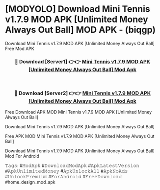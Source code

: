 # [MODYOLO] Download Mini Tennis v1.7.9 MOD APK [Unlimited Money Always Out Ball] MOD APK - (biqgp)
Download Mini Tennis v1.7.9 MOD APK [Unlimited Money Always Out Ball] Free Mod APK

<div align="center">
<h3>🔴 Download [Server1] 👉👉 <a href="https://apk-comot.site?title=Mini_Tennis_v1.7.9_MOD_APK_[Unlimited_Money_Always_Out_Ball]">Mini Tennis v1.7.9 MOD APK [Unlimited Money Always Out Ball] Mod Apk</a></h3><br>

<h3>🔴 Download [Server2] 👉👉 <a href="https://apk-comot.site?title=Mini_Tennis_v1.7.9_MOD_APK_[Unlimited_Money_Always_Out_Ball]">Mini Tennis v1.7.9 MOD APK [Unlimited Money Always Out Ball] Mod Apk</a></h3>
</div>


Free Download APK MOD Mini Tennis v1.7.9 MOD APK [Unlimited Money Always Out Ball]

Download Mini Tennis v1.7.9 MOD APK [Unlimited Money Always Out Ball] 

Free APK MOD Mini Tennis v1.7.9 MOD APK [Unlimited Money Always Out Ball] 

Download Mini Tennis v1.7.9 MOD APK [Unlimited Money Always Out Ball] Mod For Android

𝚃𝚊𝚐𝚜: #𝙼𝚘𝚍𝙰𝚙𝚔 #𝙳𝚘𝚠𝚗𝚕𝚘𝚊𝚍𝙼𝚘𝚍𝙰𝚙𝚔 #𝙰𝚙𝚔𝙻𝚊𝚝𝚎𝚜𝚝𝚅𝚎𝚛𝚜𝚒𝚘𝚗 #𝙰𝚙𝚔𝚄𝚗𝚕𝚒𝚖𝚒𝚝𝚎𝚍𝙼𝚘𝚗𝚎𝚢 #𝙰𝚙𝚔𝚄𝚗𝚕𝚘𝚌𝚔𝙰𝚕𝚕 #𝙰𝚙𝚔𝙽𝚘𝙰𝚍𝚜 #𝚄𝚗𝚕𝚘𝚌𝚔𝙿𝚛𝚎𝚖𝚒𝚞𝚖 #𝙵𝚘𝚛𝙰𝚗𝚍𝚛𝚘𝚒𝚍 #𝙵𝚛𝚎𝚎𝙳𝚘𝚠𝚗𝚕𝚘𝚊𝚍 #home_design_mod_apk